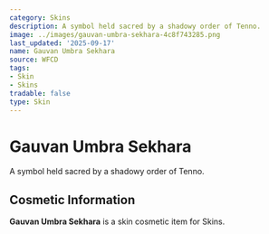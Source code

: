 ```yaml
---
category: Skins
description: A symbol held sacred by a shadowy order of Tenno.
image: ../images/gauvan-umbra-sekhara-4c8f743285.png
last_updated: '2025-09-17'
name: Gauvan Umbra Sekhara
source: WFCD
tags:
- Skin
- Skins
tradable: false
type: Skin
---
```


# Gauvan Umbra Sekhara

A symbol held sacred by a shadowy order of Tenno.

## Cosmetic Information

**Gauvan Umbra Sekhara** is a skin cosmetic item for Skins.

